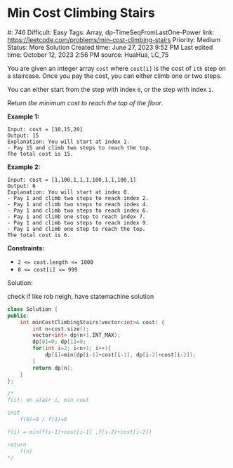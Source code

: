 # Min Cost Climbing Stairs

#: 746
Difficult: Easy
Tags: Array, dp-TimeSeqFromLastOne-Power
link: https://leetcode.com/problems/min-cost-climbing-stairs
Priority: Medium
Status: More Solution
Created time: June 27, 2023 9:52 PM
Last edited time: October 12, 2023 2:56 PM
source: HuaHua, LC_75

You are given an integer array `cost` where `cost[i]` is the cost of `ith` step on a staircase. Once you pay the cost, you can either climb one or two steps.

You can either start from the step with index `0`, or the step with index `1`.

Return *the minimum cost to reach the top of the floor*.

**Example 1:**

```
Input: cost = [10,15,20]
Output: 15
Explanation: You will start at index 1.
- Pay 15 and climb two steps to reach the top.
The total cost is 15.

```

**Example 2:**

```
Input: cost = [1,100,1,1,1,100,1,1,100,1]
Output: 6
Explanation: You will start at index 0.
- Pay 1 and climb two steps to reach index 2.
- Pay 1 and climb two steps to reach index 4.
- Pay 1 and climb two steps to reach index 6.
- Pay 1 and climb one step to reach index 7.
- Pay 1 and climb two steps to reach index 9.
- Pay 1 and climb one step to reach the top.
The total cost is 6.

```

**Constraints:**

- `2 <= cost.length <= 1000`
- `0 <= cost[i] <= 999`

Solution:

check if like rob neigh, have statemachine solution

```cpp
class Solution {
public:
    int minCostClimbingStairs(vector<int>& cost) {
        int n=cost.size();
        vector<int> dp(n+1,INT_MAX);
        dp[0]=0; dp[1]=0;
        for(int i=2; i<n+1; i++){
            dp[i]=min(dp[i-1]+cost[i-1], dp[i-2]+cost[i-2]);
        }
        return dp[n];
    }
};

/*
f(i): on stair i, min cost

init
    f(0)=0 / f(1)=0

f(i) = min(f(i-1)+cost[i-1] ,f(i-2)+cost[i-2])

return 
    f(n)
*/
```